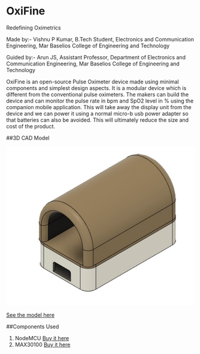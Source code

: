 # OxiFine
Redefining Oximetrics

Made by:-
Vishnu P Kumar,
B.Tech Student,
Electronics and Communication Engineering,
Mar Baselios College of Engineering and Technology

Guided by:-
Arun JS,
Assistant Professor,
Department of Electronics and Communication Engineering,
Mar Baselios College of Engineering and Technology


OxiFine is an open-source Pulse Oximeter device made using minimal components and simplest design aspects. It is a modular device which is different from the conventional pulse oximeters. The makers can build the device and can monitor the pulse rate in bpm and SpO2 level in % using the companion mobile application. This will take away the display unit from the device and we can power it using a normal micro-b usb power adapter so that batteries can also be avoided. This will ultimately reduce the size and cost of the product.

##3D CAD Model

![](Images/cad.jpg)

[See the model here ](https://a360.co/3g6MCbJ)

##Components Used

1. NodeMCU [Buy it here](https://www.amazon.com/HiLetgo-Internet-Development-Wireless-Micropython/dp/B081CSJV2V/ref=sr_1_3)
2. MAX30100 [Buy it here](https://www.amazon.com/DollaTek-MAX30100-Heart-Rate-Oximeter-Pulsesensor/dp/B07DK6PF2Y/ref=sr_1_2)